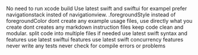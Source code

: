 No need to run xcode build
Use latest swift and swiftui
for exampel prefer navigationstack insted of navigationview.
.foregroundStyle instead of foregroundColor
dont create any example usage files, use directly what you create
dont creates any markdown instruction files
keep code clean and modular. split code into multiple files if needed
use latest swift syntax and features
use latest swiftui features
use latest swift concurrency features
never write any tests
never check for compile errors or problems
